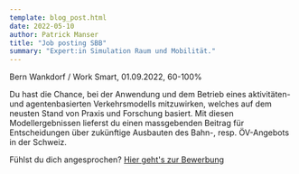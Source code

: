 ```yaml
---
template: blog_post.html
date: 2022-05-10
author: Patrick Manser
title: "Job posting SBB"
summary: "Expert:in Simulation Raum und Mobilität."
---
```


Bern Wankdorf / Work Smart, 01.09.2022, 60-100%

Du hast die Chance, bei der Anwendung und dem Betrieb eines 
aktivitäten- und agentenbasierten Verkehrsmodells mitzuwirken, welches auf dem neusten 
Stand von Praxis und Forschung basiert.
Mit diesen Modellergebnissen lieferst du einen massgebenden Beitrag für Entscheidungen über zukünftige 
Ausbauten des Bahn-, resp. ÖV-Angebots in der Schweiz.

Fühlst du dich angesprochen? [Hier geht's zur Bewerbung](https://jobs.sbb.ch/v2/offene-stellen/expert-in-simulation-raum-und-mobilitaet/38a28b60-b098-41cf-a5af-6306e3abf3c2)
